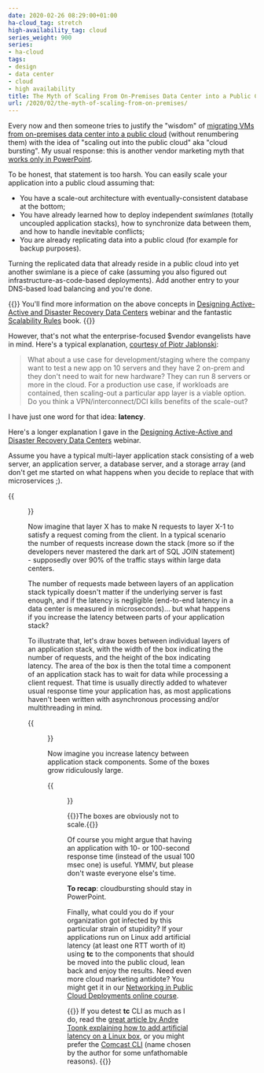 ```yaml
---
date: 2020-02-26 08:29:00+01:00
ha-cloud_tag: stretch
high-availability_tag: cloud
series_weight: 900
series:
- ha-cloud
tags:
- design
- data center
- cloud
- high availability
title: The Myth of Scaling From On-Premises Data Center into a Public Cloud
url: /2020/02/the-myth-of-scaling-from-on-premises/
---
```

Every now and then someone tries to justify the "wisdom" of [migrating VMs from on-premises data center into a public cloud](/2020/02/live-vmotion-into-vmware-on-aws-cloud/) (without renumbering them) with the idea of "scaling out into the public cloud" aka "cloud bursting". My usual response: this is another vendor marketing myth that [works only in PowerPoint](/2011/09/long-distance-irf-fabric-works-best-in/).

To be honest, that statement is too harsh. You can easily scale your application into a public cloud assuming that:
<!--more-->
-   You have a scale-out architecture with eventually-consistent database at the bottom;
-   You have already learned how to deploy independent *swimlanes* (totally uncoupled application stacks), how to synchronize data between them, and how to handle inevitable conflicts;
-   You are already replicating data into a public cloud (for example for backup purposes).

Turning the replicated data that already reside in a public cloud into yet another swimlane is a piece of cake (assuming you also figured out infrastructure-as-code-based deployments). Add another entry to your DNS-based load balancing and you're done.

{{<note info>}}
You'll find more information on the above concepts in [Designing Active-Active and Disaster Recovery Data Centers](https://www.ipspace.net/Designing_Active-Active_and_Disaster_Recovery_Data_Centers) webinar and the fantastic [Scalability Rules](https://www.amazon.com/gp/product/013443160X/ref=as_li_tl) book.
{{</note>}}

However, that's not what the enterprise-focused \$vendor evangelists have in mind. Here's a typical explanation, [courtesy of Piotr Jablonski](/2020/02/live-vmotion-into-vmware-on-aws-cloud/#c6431086606253857338):

> What about a use case for development/staging where the company want to test a new app on 10 servers and they have 2 on-prem and they don't need to wait for new hardware? They can run 8 servers or more in the cloud. For a production use case, if workloads are contained, then scaling-out a particular app layer is a viable option. Do you think a VPN/interconnect/DCI kills benefits of the scale-out?

I have just one word for that idea: **latency**.

Here's a longer explanation I gave in the [Designing Active-Active and Disaster Recovery Data Centers](https://www.ipspace.net/Designing_Active-Active_and_Disaster_Recovery_Data_Centers) webinar.

Assume you have a typical multi-layer application stack consisting of a web server, an application server, a database server, and a storage array (and don't get me started on what happens when you decide to replace that with microservices ;).

{{<figure src="/2020/02/s400-AA-App-Stack.jpg" caption="Typical application stack">}}

Now imagine that layer X has to make N requests to layer X-1 to satisfy a request coming from the client. In a typical scenario the number of requests increase down the stack (more so if the developers never mastered the dark art of SQL JOIN statement) - supposedly over 90% of the traffic stays within large data centers.

The number of requests made between layers of an application stack typically doesn't matter if the underlying server is fast enough, and if the latency is negligible (end-to-end latency in a data center is measured in microseconds)... but what happens if you increase the latency between parts of your application stack?

To illustrate that, let's draw boxes between individual layers of an application stack, with the width of the box indicating the number of requests, and the height of the box indicating latency. The area of the box is then the total time a component of an application stack has to wait for data while processing a client request. That time is usually directly added to whatever usual response time your application has, as most applications haven't been written with asynchronous processing and/or multithreading in mind.

{{<figure src="/2020/02/s640-AA-Stack-Requests.jpg" caption="Latency added to the application stack">}}

Now imagine you increase latency between application stack components. Some of the boxes grow ridiculously large.

{{<figure src="/2020/02/s640-AA-Stack-Latency.jpg" caption="The effects of increased latency between application stack components">}}

{{<note>}}The boxes are obviously not to scale.{{</note>}}

Of course you might argue that having an application with 10- or 100-second response time (instead of the usual 100 msec one) is useful. YMMV, but please don't waste everyone else's time.

**To recap**: cloudbursting should stay in PowerPoint.

Finally, what could you do if your organization got infected by this particular strain of stupidity? If your applications run on Linux add artificial latency (at least one RTT worth of it) using **tc** to the components that should be moved into the public cloud, lean back and enjoy the results. Need even more cloud marketing antidote? You might get it in our [Networking in Public Cloud Deployments online course](https://www.ipspace.net/PubCloud/).

{{<note>}}
If you detest **tc** CLI as much as I do, read the [great article by Andre Toonk explaining how to add artificial latency on a Linux box](https://medium.com/@atoonk/tcp-bbr-exploring-tcp-congestion-control-84c9c11dc3a9), or you might prefer the [Comcast CLI](https://github.com/tylertreat/comcast) (name chosen by the author for some unfathomable reasons).
{{</note>}}
